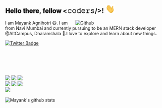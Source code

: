 <h2> 𝐇𝐞𝐥𝐥𝐨 𝐭𝐡𝐞𝐫𝐞, 𝐟𝐞𝐥𝐥𝐨𝐰 <𝚌𝚘𝚍𝚎𝚛𝚜/>! <img src="https://raw.githubusercontent.com/ABSphreak/ABSphreak/master/gifs/Hi.gif" width="30px"></h2>

<img width="55%" align="right" alt="Github" src="https://raw.githubusercontent.com/onimur/.github/master/.resources/git-header.svg" />

<p>I am Mayank Agnihotri 😃. I am from Navi Mumbai and currently pursuing to be an MERN stack developer @AltCampus, Dharamshala 🏫.I love to explore and learn about new things.</p>

[![Twitter Badge](https://img.shields.io/badge/-@max_AgNO3-1ca0f1?style=flat-square&labelColor=1ca0f1&logo=twitter&logoColor=white&link=https://twitter.com/max_AgNO3)](https://twitter.com/max_AgNO3)

<br>
<br>
<br>
<br>

<p>
  
  <!-- Your languages and tools. Be careful with the alignment. 
  You can use this sites to get logos: https://www.vectorlogo.zone or https://simpleicons.org/
  -->
  <code><img width="10%" src="https://www.vectorlogo.zone/logos/javascript/javascript-ar21.svg"></code>
  <code><img width="10%" src="https://www.vectorlogo.zone/logos/reactjs/reactjs-ar21.svg"></code>
  <code><img width="10%" src="https://www.vectorlogo.zone/logos/nodejs/nodejs-ar21.svg"></code>
  <br />
  <code><img width="10%" src="https://www.vectorlogo.zone/logos/expressjs/expressjs-ar21.svg"></code>
  <code><img width="10%" src="https://www.vectorlogo.zone/logos/mongodb/mongodb-ar21.svg"></code>
  <code><img width="10%" src="https://www.vectorlogo.zone/logos/w3_html5/w3_html5-ar21.svg"></code>
  <br />
  <code><img width="10%" src="https://www.vectorlogo.zone/logos/git-scm/git-scm-ar21.svg"></code>
</p>
                      
![Mayank's github stats](https://github-readme-stats.vercel.app/api?username=maxagno3&hide=["issues"]&show_icons=true)
